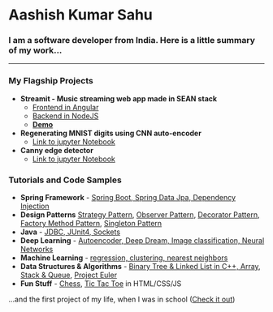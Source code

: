 # Aashish Kumar Sahu
### I am a software developer from India. Here is a little summary of my work...
 ---
 ### My Flagship Projects
* **Streamit - Music streaming web app made in SEAN stack**
	 * [Frontend in Angular](https://github.com/aashishksahu/stream.it-frontend)
	 * [Backend in NodeJS](https://github.com/aashishksahu/stream.it-backend)
	* **[Demo](https://www.youtube.com/watch?v=i3s7oCr945U)**
* **Regenerating MNIST digits using CNN auto-encoder**
	* [Link to jupyter Notebook](https://github.com/aashishksahu/Deep-Learning/blob/master/Autoencoder/MNIST_autoencoder.ipynb)	
* **Canny edge detector**
	* [Link to jupyter Notebook](https://github.com/aashishksahu/Algorithms-Programming/blob/master/Canny%20Edge%20Detector/Canny%20Edge%20Detector.ipynb)
 
 ### Tutorials and Code Samples
 * **Spring Framework** - [Spring Boot, Spring Data Jpa, Dependency Injection](https://github.com/aashishksahu/Spring-Works)
 * **Design Patterns** [Strategy Pattern](https://github.com/aashishksahu/Design-Patterns/blob/master/Strategy.ipynb "Strategy Pattern"), [Observer Pattern](https://github.com/aashishksahu/Design-Patterns/blob/master/Observer.ipynb "Observer Pattern"), [Decorator Pattern](https://github.com/aashishksahu/Design-Patterns/blob/master/Decorator.ipynb "Decorator Pattern"), [Factory Method Pattern](https://github.com/aashishksahu/Design-Patterns/blob/master/FactoryMethod.ipynb "FactoryMethod Pattern"), [Singleton Pattern](https://github.com/aashishksahu/Design-Patterns/blob/master/Singleton.ipynb "Singleton Pattern")
* **Java** - [JDBC, JUnit4, Sockets](https://github.com/aashishksahu/Java-Projects/tree/master/LearnJava/src/main/java)
* **Deep Learning** - [Autoencoder, Deep Dream, Image classification, Neural Networks](https://github.com/aashishksahu/Deep-Learning)
* **Machine Learning** - [regression, clustering, nearest neighbors](https://github.com/aashishksahu/Machine-Learning)
* **Data Structures & Algorithms** - [Binary Tree & Linked List in C++, Array, Stack & Queue](https://github.com/aashishksahu/Tutorials/tree/master/Data%20Structures), [Project Euler](https://github.com/aashishksahu/Algorithms-Programming/tree/master/Project%20Euler)
* **Fun Stuff** - [Chess](https://github.com/aashishksahu/Frontend/tree/master/Chess), [Tic Tac Toe](https://github.com/aashishksahu/Frontend/tree/master/Tic-Tac-Toe) in HTML/CSS/JS

...and the first project of my life, when I was in school ([Check it out](https://github.com/aashishksahu/Java-Projects/tree/master/Company-Portal))
